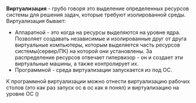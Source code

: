 **Виртуализация** - грубо говоря это выделение определенных ресурсов системы для решения задач, которые требуют изолированной среды. 
Виртуализация бывает:
- Аппаратной - это когда на ресурсы выделяются на уровне ядра. Позволяет создавать независимые и изолированные друг от друга виртуальные компьютеры, которым выделяется часть ресурсов системы(сервер/ПК) на которой они установлены. За распределение ресурсов отвечает гипервизор - он и создает эти виртуальные машины, а также контролирует их.
- Программной - среда виртуализации запускается из под ОС. 

К программной виртуализации можно отнести виртуализацию рабочих столов (это как раз запуск ос в ос как я понял) и виртуализацию на уровне ОС () 